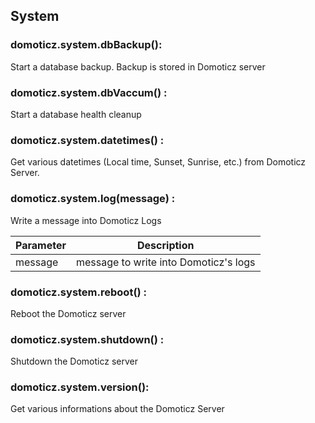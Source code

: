 ## System


### **domoticz.system.dbBackup()**:
Start a database backup. Backup is stored in Domoticz server

### **domoticz.system.dbVaccum()** :
Start a database health cleanup

### **domoticz.system.datetimes()** :
Get various datetimes (Local time, Sunset, Sunrise, etc.) from Domoticz Server.

### **domoticz.system.log(message)** :
Write a message into Domoticz Logs

| Parameter | Description                           |
| --------- | ------------------------------------- |
| message   | message to write into Domoticz's logs |

### **domoticz.system.reboot()** :
Reboot the Domoticz server

### **domoticz.system.shutdown()** :
Shutdown the Domoticz server

### **domoticz.system.version()**:
Get various informations about the Domoticz Server